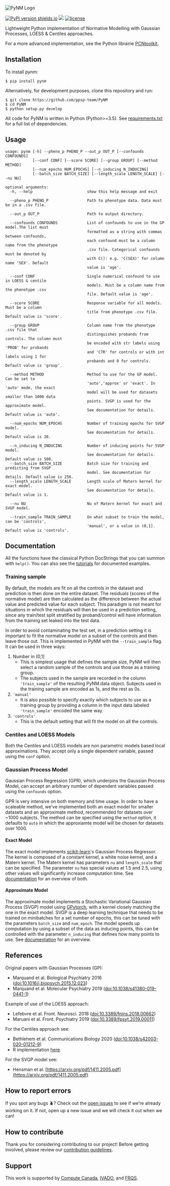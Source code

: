 ![PyNM Logo](pynm_logo.png)

[![PyPI version shields.io](https://img.shields.io/pypi/v/pynm.svg)](https://pypi.org/project/pynm/) <a href="https://travis-ci.org/ppsp-team/pynm"><img src="https://travis-ci.org/ppsp-team/pynm.svg?branch=master"></a> [![license](https://img.shields.io/badge/License-BSD%203--Clause-blue.svg)](https://opensource.org/licenses/BSD-3-Clause)

Lightweight Python implementation of Normative Modelling with Gaussian Processes, LOESS & Centiles approaches.

For a more advanced implementation, see the Python librairie [PCNtoolkit](https://github.com/amarquand/PCNtoolkit).

## Installation

To install pynm:

```
$ pip install pynm
```

Alternatively, for development purposes, clone this repository and run:

```
$ git clone https://github.com/ppsp-team/PyNM
$ cd PyNM
$ python setup.py develop
```

All code for PyNM is written in Python (Python>=3.5). See [requirements.txt](https://github.com/ppsp-team/PyNM/blob/master/requirements.txt) for a full list of dependencies.

## Usage
```
usage: pynm [-h] --pheno_p PHENO_P --out_p OUT_P [--confounds CONFOUNDS]
            [--conf CONF] [--score SCORE] [--group GROUP] [--method METHOD]
            [--num_epochs NUM_EPOCHS] [--n_inducing N_INDUCING]
            [--batch_size BATCH_SIZE] [--length_scale LENGTH_SCALE] [--nu NU]

optional arguments:
  -h, --help                        show this help message and exit
  
  --pheno_p PHENO_P                 Path to phenotype data. Data must be in a .csv file.
  
  --out_p OUT_P                     Path to output directory.
  
  --confounds CONFOUNDS             List of confounds to use in the GP model.The list must
                                    formatted as a string with commas between confounds,
                                    each confound must be a column name from the phenotype
                                    .csv file. Categorical confounds must be denoted by
                                    with C(): e.g. 'C(SEX)' for column name 'SEX'. Default
                                    value is 'age'.
                                    
  --conf CONF                       Single numerical confound to use in LOESS & centile
                                    models. Must be a column name from the phenotype .csv
                                    file. Default value is 'age'.
                                    
  --score SCORE                     Response variable for all models. Must be a column
                                    title from phenotype .csv file. Default value is 'score'.
                                    
  --group GROUP                     Column name from the phenotype .csv file that
                                    distinguishes probands from controls. The column must
                                    be encoded with str labels using 'PROB' for probands
                                    and 'CTR' for controls or with int labels using 1 for
                                    probands and 0 for controls. Default value is 'group'.
                                    
  --method METHOD                   Method to use for the GP model. Can be set to
                                    'auto','approx' or 'exact'. In 'auto' mode, the exact
                                    model will be used for datasets smaller than 1000 data
                                    points. SVGP is used for the approximate model. 
                                    See documentation for details. Default value is 'auto'.
                                    
  --num_epochs NUM_EPOCHS           Number of training epochs for SVGP model. 
                                    See documentation for details. Default value is 20.
                                    
  --n_inducing N_INDUCING           Number of inducing points for SVGP model. 
                                    See documentation for details. Default value is 500.
  --batch_size BATCH_SIZE           Batch size for training and predicting from SVGP
                                    model. See documentation for details. Default value is 256.
  --length_scale LENGTH_SCALE       Length scale of Matern kernel for exact model. 
                                    See documentation for details. Default value is 1.
                                    
  --nu NU                           Nu of Matern kernel for exact and SVGP model.
  
  --train_sample TRAIN_SAMPLE       On what subset to train the model, can be 'controls',
                                    'manual', or a value in (0,1]. Default value is 'controls'.
```

## Documentation

All the functions have the classical Python DocStrings that you can summon with ```help()```. You can also see the [tutorials](https://github.com/ppsp-team/PyNM/tree/master/tutorials) for documented examples.

### Training sample
By default, the models are fit on all the controls in the dataset and prediction is then done on the entire dataset. The residuals (scores of the normative model) are then calculated as the difference between the actual value and predicted value for each subject. This paradigm is not meant for situations in which the residuals will then be used in a prediction setting, since any train/test split stratified by proband/control will have information from the training set leaked into the test data.

In order to avoid contaminating the test set, in a prediction setting it is important to fit the normative model on a subset of the controls and then leave those out. This is implemented in PyNM with the `--train_sample` flag. It can be used in three ways:
 1. Number in (0,1]
    - This is simplest usage that defines the sample size, PyNM will then select a random sample of the controls and use those as a training group. 
    - The subjects used in the sample are recorded in the column `'train_sample'` of the resulting PyNM.data object. Subjects used in the training sample are encoded as 1s, and the rest as 0s. 
 3. `'manual'`
    - It is also possible to specify exactly which subjects to use as a training group by providing a column in the input data labeled `'train_sample'` encoded the same way.
 5. `'controls'`
    - This is the default setting that will fit the model on all the controls.

### Centiles and LOESS Models
Both the Centiles and LOESS models are non parametric models based local approximations. They accept only a single dependent variable, passed using the `conf` option.

### Gaussian Process Model
Gaussian Process Regression (GPR), which underpins the Gaussian Process Model, can accept an arbitrary number of dependent variables passed using the `confounds` option. 

GPR is very intensive on both memory and time usage. In order to have a scaleable method, we've implemented both an exact model for smaller datasets and an approximate method, recommended for datasets over ~1000 subjects. The method can be specified using the `method` option, it defaults to `auto` in which the approxiamte model will be chosen for datasets over 1000.

#### Exact Model
The exact model implements [scikit-learn](https://scikit-learn.org/stable/index.html)'s Gaussian Process Regressor. The kernel is composed of a constant kernel, a white noise kernel, and a Matern kernel. The Matern kernel has parameters `nu` and `length_scale` that can be specified. The parameter `nu` has special values at 1.5 and 2.5, using other values will significantly increase computation time. See [documentation](https://scikit-learn.org/stable/modules/gaussian_process.html) for an overview of both.

#### Approximate Model
The approximate model implements a Stochastic Variational Gaussian Process (SVGP) model using [GPytorch](https://gpytorch.ai/), with a kernel closely matching the one in the exact model. SVGP is a deep learning technique that needs to be trained on minibatches for a set number of epochs, this can be tuned with the parameters `batch_size` and `num_epoch`. The model speeds up computation by using a subset of the data as inducing points, this can be controlled with the parameter `n_inducing` that defines how many points to use. See [documentation](https://docs.gpytorch.ai/en/v1.1.1/examples/04_Variational_and_Approximate_GPs/SVGP_Regression_CUDA.html) for an overview.

## References

Original papers with Gaussian Processes (GP):
- Marquand et al. Biological Psychiatry 2016 ([doi:10.1016/j.biopsych.2015.12.023](https://doi.org/10.1016/j.biopsych.2015.12.023))
- Marquand et al. Molecular Psychiatry 2019 ([doi:10.1038/s41380-019-0441-1](https://doi.org/10.1038/s41380-019-0441-1))

Example of use of the LOESS approach:
- Lefebvre et al. Front. Neurosci. 2018 ([doi:10.3389/fnins.2018.00662](https://doi.org/10.3389/fnins.2018.00662))
- Maruani et al. Front. Psychiatry 2019 ([doi:10.3389/fpsyt.2019.00011](https://doi.org/10.3389/fpsyt.2019.00011))

For the Centiles approach see:
- Bethlehem et al. Communications Biology 2020 ([doi:10.1038/s42003-020-01212-9](https://doi.org/10.1038/s42003-020-01212-9))
- R implementation [here](https://github.com/rb643/Normative_modeling).

For the SVGP model see:
- Hensman et al. [https://arxiv.org/pdf/1411.2005.pdf](https://arxiv.org/pdf/1411.2005.pdf)

## How to report errors

If you spot any bugs :beetle:? Check out the [open issues](https://github.com/ppsp-team/PyNM/issues) to see if we're already working on it. If not, open up a new issue and we will check it out when we can!

## How to contribute

Thank you for considering contributing to our project! Before getting involved, please review our [contribution guidelines](https://github.com/ppsp-team/PyNM/blob/master/CONTRIBUTING.md).

## Support

This work is supported by [Compute Canada](https://computecanada.ca), [IVADO](https://ivado.ca/), and [FRQS](http://www.frqs.gouv.qc.ca/en/).
